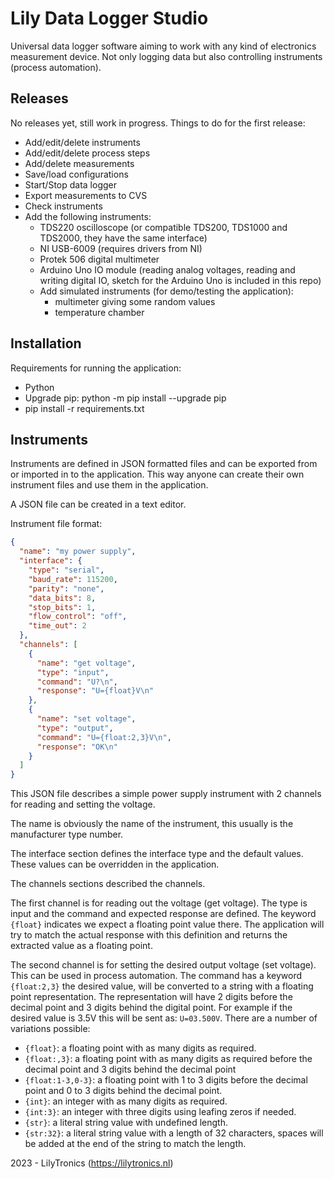# Lily Data Logger Studio

Universal data logger software aiming to work with any kind of electronics measurement device.
Not only logging data but also controlling instruments (process automation).

## Releases

No releases yet, still work in progress.
Things to do for the first release:

* Add/edit/delete instruments
* Add/edit/delete process steps
* Add/delete measurements
* Save/load configurations
* Start/Stop data logger
* Export measurements to CVS
* Check instruments
* Add the following instruments:
  * TDS220 oscilloscope (or compatible TDS200, TDS1000 and TDS2000, they have the same interface)
  * NI USB-6009 (requires drivers from NI)
  * Protek 506 digital multimeter
  * Arduino Uno IO module (reading analog voltages, reading and writing digital IO, sketch for the Arduino Uno is included in this repo)
  * Add simulated instruments (for demo/testing the application):
    * multimeter giving some random values
    * temperature chamber
 
## Installation

Requirements for running the application:

* Python
* Upgrade pip: python -m pip install --upgrade pip
* pip install -r requirements.txt


## Instruments

Instruments are defined in JSON formatted files and can be exported from or imported in to the application.
This way anyone can create their own instrument files and use them in the application.

A JSON file can be created in a text editor.

Instrument file format:

```json
{
  "name": "my power supply",
  "interface": {
    "type": "serial",
    "baud_rate": 115200,
    "parity": "none",
    "data_bits": 8,
    "stop_bits": 1,
    "flow_control": "off",
    "time_out": 2
  },
  "channels": [
    {
      "name": "get voltage",
      "type": "input",
      "command": "U?\n",
      "response": "U={float}V\n"
    },
    {
      "name": "set voltage",
      "type": "output",
      "command": "U={float:2,3}V\n",
      "response": "OK\n"
    }
  ]
}
```

This JSON file describes a simple power supply instrument with 2 channels for reading and setting the voltage.

The name is obviously the name of the instrument, this usually is the manufacturer type number.

The interface section defines the interface type and the default values.
These values can be overridden in the application.

The channels sections described the channels.

The first channel is for reading out the voltage (get voltage).
The type is input and the command and expected response are defined.
The keyword `{float}` indicates we expect a floating point value there.
The application will try to match the actual response with this definition and returns the extracted value as a floating point.

The second channel is for setting the desired output voltage (set voltage). This can be used in process automation.
The command has a keyword `{float:2,3}` the desired value, will be converted to a string with a floating point representation.
The representation will have 2 digits before the decimal point and 3 digits behind the digital point.
For example if the desired value is 3.5V this will be sent as: `U=03.500V`.
There are a number of variations possible:

* `{float}`: a floating point with as many digits as required.
* `{float:,3}`: a floating point with as many digits as required before the decimal point and 3 digits behind the decimal point
* `{float:1-3,0-3}`: a floating point with 1 to 3 digits before the decimal point and 0 to 3 digits behind the decimal point.
* `{int}`: an integer with as many digits as required.
* `{int:3}`: an integer with three digits using leafing zeros if needed.
* `{str}`: a literal string value with undefined length.
* `{str:32}`: a literal string value with a length of 32 characters, spaces will be added at the end of the string to match the length.

2023 - LilyTronics (https://lilytronics.nl)
